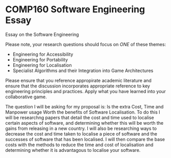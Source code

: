 # COMP160 Software Engineering Essay
Essay on the Software Engineering

Please note, your research questions should focus on *ONE* of these themes:

* Engineering for Accessibility
* Engineering for Portability
* Engineering for Localisation
* Specialist Algorithms and their Integration into Game Architectures

Please ensure that you reference appropirate academic literature and ensure that the discussion incorporates appropriate reference to key engineering principles and practices. Apply what you have learned into your collaborative game.

The question I will be asking for my proposal is: Is the extra Cost, Time and Manpower usage Worth the benefits of Software Localisation.
To do this I will be researchng papers that detail the cost and time used to localise certain aspects of software, and determining whether this will be worth the gains from releasing in a new country. I will also be researching ways to decrease the cost and time taken to localise a piece of software and the successes of software that has been localised. I will then compare the base costs with the methods to reduce the time and cost of localisation and determining whether it is advantagous to localise your software.
